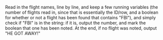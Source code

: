 Read in the flight names, line by line, and keep a few running variables (the number of flights read in, since that is essentially the ID/row, and a boolean for whether or not a flight has been found that contains "FBI"), and simply check if "FBI" is in the string: if it is, output the number, and mark the boolean that one has been noted. At the end, if no flight was noted, output "HE GOT AWAY!"
